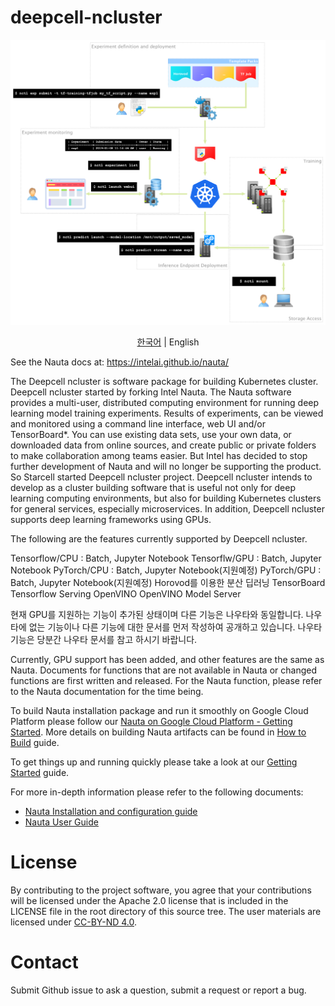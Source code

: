 # deepcell-ncluster

![Nauta Diagram](docs/nauta.png)

<p align="center">
  <a href="README.md">한국어</a> |
  <span>English</span>
</p>

See the Nauta docs at: https://intelai.github.io/nauta/


The Deepcell ncluster is software package for building Kubernetes cluster. Deepcell ncluster started by forking Intel Nauta. The Nauta software provides a multi-user, distributed computing environment for running deep learning model training experiments. Results of experiments, can be viewed and monitored using a command line interface, web UI and/or TensorBoard*. You can use existing data sets, use your own data, or downloaded data from online sources, and create public or private folders to make collaboration among teams easier.
But Intel has decided to stop further development of Nauta and will no longer be supporting the product. So Starcell started Deepcell ncluster project. Deepcell ncluster intends to develop as a cluster building software that is useful not only for deep learning computing environments, but also for building Kubernetes clusters for general services, especially microservices.
In addition, Deepcell ncluster supports deep learning frameworks using GPUs.

The following are the features currently supported by Deepcell ncluster.

Tensorflow/CPU : Batch, Jupyter Notebook
Tensorflw/GPU : Batch, Jupyter Notebook
PyTorch/CPU : Batch, Jupyter Notebook(지원예정)
PyTorch/GPU : Batch, Jupyter Notebook(지원예정)
Horovod를 이용한 분산 딥러닝
TensorBoard
Tensorflow Serving
OpenVINO OpenVINO Model Server

현재 GPU를 지원하는 기능이 추가된 상태이며 다른 기능은 나우타와 동일합니다. 나우타에 없는 기능이나 다른 기능에 대한 문서를 먼저 작성하여 공개하고 있습니다. 나우타 기능은 당분간 나우타 문서를 참고 하시기 바랍니다.

Currently, GPU support has been added, and other features are the same as Nauta. Documents for functions that are not available in Nauta or changed functions are first written and released. For the Nauta function, please refer to the Nauta documentation for the time being.

To build Nauta installation package and run it smoothly on Google Cloud Platform please follow our [Nauta on Google Cloud Platform - Getting Started](toolbox/providers/gcp/gcp.md). More details on building Nauta artifacts can be found in [How to Build](docs/installation-and-configuration/How_to_Build_Nauta/HBN.md) guide.

To get things up and running quickly please take a look at our [Getting Started](docs/user-guide/actions/getting_started.md) guide.

For more in-depth information please refer to the following documents:

- [Nauta Installation and configuration guide](docs/installation-and-configuration/) 
- [Nauta User Guide](docs/user-guide/README.md)

# License

By contributing to the project software, you agree that your contributions will be licensed under the Apache 2.0 license that is included in the LICENSE file in the root directory of this source tree.
The user materials are licensed under [CC-BY-ND 4.0](https://creativecommons.org/licenses/by-nd/4.0/legalcode).

# Contact

Submit Github issue to ask a question, submit a request or report a bug.

